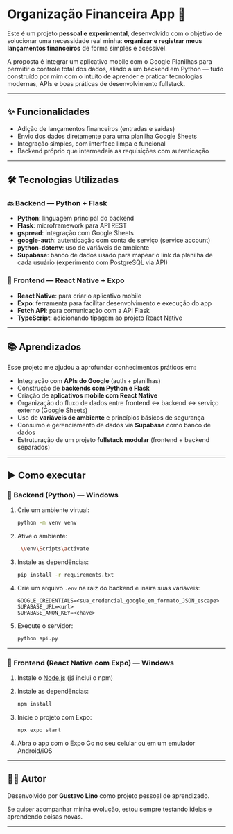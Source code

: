 
# Organização Financeira App 💸

Este é um projeto **pessoal e experimental**, desenvolvido com o objetivo de solucionar uma necessidade real minha: **organizar e registrar meus lançamentos financeiros** de forma simples e acessível.

A proposta é integrar um aplicativo mobile com o Google Planilhas para permitir o controle total dos dados, aliado a um backend em Python — tudo construído por mim com o intuito de aprender e praticar tecnologias modernas, APIs e boas práticas de desenvolvimento fullstack.

---

## ✨ Funcionalidades

- Adição de lançamentos financeiros (entradas e saídas)
- Envio dos dados diretamente para uma planilha Google Sheets
- Integração simples, com interface limpa e funcional
- Backend próprio que intermedeia as requisições com autenticação

---

## 🛠️ Tecnologias Utilizadas

### 🔙 Backend — Python + Flask
- **Python**: linguagem principal do backend
- **Flask**: microframework para API REST
- **gspread**: integração com Google Sheets
- **google-auth**: autenticação com conta de serviço (service account)
- **python-dotenv**: uso de variáveis de ambiente
- **Supabase**: banco de dados usado para mapear o link da planilha de cada usuário (experimento com PostgreSQL via API)

### 📲 Frontend — React Native + Expo
- **React Native**: para criar o aplicativo mobile
- **Expo**: ferramenta para facilitar desenvolvimento e execução do app
- **Fetch API**: para comunicação com a API Flask
- **TypeScript**: adicionando tipagem ao projeto React Native

---

## 📚 Aprendizados

Esse projeto me ajudou a aprofundar conhecimentos práticos em:

- Integração com **APIs do Google** (auth + planilhas)
- Construção de **backends com Python e Flask**
- Criação de **aplicativos mobile com React Native**
- Organização do fluxo de dados entre frontend ↔ backend ↔ serviço externo (Google Sheets)
- Uso de **variáveis de ambiente** e princípios básicos de segurança
- Consumo e gerenciamento de dados via **Supabase** como banco de dados
- Estruturação de um projeto **fullstack modular** (frontend + backend separados)

---

## ▶️ Como executar

### 🔧 Backend (Python) — Windows

1. Crie um ambiente virtual:
   ```bash
   python -m venv venv
   ```

2. Ative o ambiente:
   ```bash
   .\venv\Scripts\activate
   ```

3. Instale as dependências:
   ```bash
   pip install -r requirements.txt
   ```

4. Crie um arquivo `.env` na raiz do backend e insira suas variáveis:
   ```
   GOOGLE_CREDENTIALS=<sua_credencial_google_em_formato_JSON_escape>
   SUPABASE_URL=<url>
   SUPABASE_ANON_KEY=<chave>
   ```

5. Execute o servidor:
   ```bash
   python api.py
   ```

---

### 📱 Frontend (React Native com Expo) — Windows

1. Instale o [Node.js](https://nodejs.org) (já inclui o npm)
2. Instale as dependências:
   ```bash
   npm install
   ```

3. Inicie o projeto com Expo:
   ```bash
   npx expo start
   ```

4. Abra o app com o Expo Go no seu celular ou em um emulador Android/iOS

---

## 🙋‍♂️ Autor

Desenvolvido por **Gustavo Lino** como projeto pessoal de aprendizado.

Se quiser acompanhar minha evolução, estou sempre testando ideias e aprendendo coisas novas.

---
